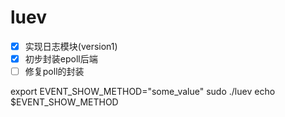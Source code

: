 # luev

- [X] 实现日志模块(version1)
- [X] 初步封装epoll后端
- [ ] 修复poll的封装

export EVENT_SHOW_METHOD="some_value"
sudo ./luev
 echo $EVENT_SHOW_METHOD